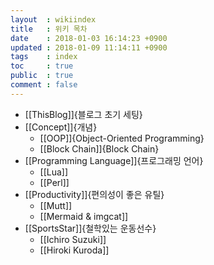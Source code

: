 ```yaml
---
layout  : wikiindex
title   : 위키 목차
date 	: 2018-01-03 16:14:23 +0900
updated : 2018-01-09 11:14:11 +0900
tags    : index
toc     : true
public  : true
comment : false
---
```


* [[ThisBlog]]{블로그 초기 세팅}
* [[Concept]]{개념}
  * [[OOP]]{Object-Oriented Programming}
  * [[Block Chain]]{Block Chain}
* [[Programming Language]]{프로그래밍 언어}
  * [[Lua]]
  * [[Perl]]
* [[Productivity]]{편의성이 좋은 유틸}
  * [[Mutt]]
  * [[Mermaid & imgcat]]
* [[SportsStar]]{철학있는 운동선수}
  * [[Ichiro Suzuki]]
  * [[Hiroki Kuroda]]
